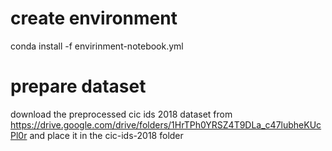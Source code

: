 # create environment 
conda install -f envirinment-notebook.yml

# prepare dataset
download the preprocessed cic ids 2018 dataset from https://drive.google.com/drive/folders/1HrTPh0YRSZ4T9DLa_c47lubheKUcPl0r and place it in the cic-ids-2018 folder